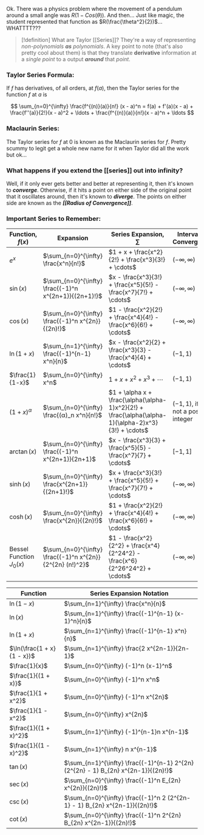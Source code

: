 Ok. There was a physics problem where the movement of a pendulum around a small angle was $R(1-Cos(\theta))$. And then... Just like magic, the student represented that function as $R(\frac{\theta^2}{2})$... WHATTTT???

> [!definition] What are Taylor [[Series]]?
> They're a way of representing *non-polynomials* ***as*** *polynomials*. A key point to note (that's also pretty cool about them) is that they translate **derivative** information at a *single point* to a output ***around*** that *point*.

### Taylor Series Formula:
If $f$ has derivatives, of all orders, at $f(a)$, then the Taylor series for the function $f$ at $a$ is

$$
\sum_{n=0}^{\infty} \frac{f^{(n)}(a)}{n!} (x - a)^n = f(a) + f'(a)(x - a) + \frac{f''(a)}{2!}(x - a)^2 + \ldots + \frac{f^{(n)}(a)}{n!}(x - a)^n + \ldots
$$
### Maclaurin Series:
The Taylor series for $f$ at 0 is known as the Maclaurin series for $f$. Pretty scummy to legit get a whole new name for it when Taylor did all the work but ok...

### What happens if you extend the [[series]] out into infinity?
Well, if it only ever gets better and better at representing it, then it's known to ***converge***. Otherwise, if it hits a point on either side of the original point that it oscillates around, then it's known to ***diverge***. The points on either side are known as the ***[[Radius of Convergence]]***.

### Important Series to Remember:
| Function, $f(x)$         | Expansion                                                 | Series Expansion, $\sum$                                                                            | Interval of Convergence                          |
| ------------------------ | --------------------------------------------------------- | --------------------------------------------------------------------------------------------------- | ------------------------------------------------ |
| $e^x$                    | $\sum_{n=0}^{\infty} \frac{x^n}{n!}$                      | $1 + x + \frac{x^2}{2!} + \frac{x^3}{3!} + \cdots$                                                  | $(-\infty, \infty)$                              |
| $\sin(x)$                | $\sum_{n=0}^{\infty} \frac{(-1)^n x^{2n+1}}{(2n+1)!}$     | $x - \frac{x^3}{3!} + \frac{x^5}{5!} - \frac{x^7}{7!} + \cdots$                                     | $(-\infty, \infty)$                              |
| $\cos(x)$                | $\sum_{n=0}^{\infty} \frac{(-1)^n x^{2n}}{(2n)!}$         | $1 - \frac{x^2}{2!} + \frac{x^4}{4!} - \frac{x^6}{6!} + \cdots$                                     | $(-\infty, \infty)$                              |
| $\ln(1 + x)$             | $\sum_{n=1}^{\infty} \frac{(-1)^{n-1} x^n}{n}$            | $x - \frac{x^2}{2} + \frac{x^3}{3} - \frac{x^4}{4} + \cdots$                                        | $(-1, 1)$                                        |
| $\frac{1}{1-x}$          | $\sum_{n=0}^{\infty} x^n$                                 | $1 + x + x^2 + x^3 + \cdots$                                                                        | $(-1, 1)$                                        |
| $(1 + x)^\alpha$         | $\sum_{n=0}^{\infty} \frac{(α)_n x^n}{n!}$                | $1 + \alpha x + \frac{\alpha(\alpha-1)x^2}{2!} + \frac{\alpha(\alpha-1)(\alpha-2)x^3}{3!} + \cdots$ | $(-1, 1)$, if $\alpha$ is not a positive integer |
| $\arctan(x)$             | $\sum_{n=0}^{\infty} \frac{(-1)^n x^{2n+1}}{2n+1}$        | $x - \frac{x^3}{3} + \frac{x^5}{5} - \frac{x^7}{7} + \cdots$                                        | $[-1, 1]$                                        |
| $\sinh(x)$               | $\sum_{n=0}^{\infty} \frac{x^{2n+1}}{(2n+1)!}$            | $x + \frac{x^3}{3!} + \frac{x^5}{5!} + \frac{x^7}{7!} + \cdots$                                     | $(-\infty, \infty)$                              |
| $\cosh(x)$               | $\sum_{n=0}^{\infty} \frac{x^{2n}}{(2n)!}$                | $1 + \frac{x^2}{2!} + \frac{x^4}{4!} + \frac{x^6}{6!} + \cdots$                                     | $(-\infty, \infty)$                              |
| Bessel Function $J_0(x)$ | $\sum_{n=0}^{\infty} \frac{(-1)^n x^{2n}}{2^{2n} (n!)^2}$ | $1 - \frac{x^2}{2^2} + \frac{x^4}{2^24^2} - \frac{x^6}{2^26^24^2} + \cdots$                         | $(-\infty, \infty)$                              |


| Function                   | Series Expansion Notation                                                          |
| -------------------------- | ---------------------------------------------------------------------------------- |
| $\ln(1 - x)$               | $\sum_{n=1}^{\infty} \frac{x^n}{n}$                                                |
| $\ln(x)$                   | $\sum_{n=1}^{\infty} \frac{(-1)^{n-1} (x-1)^n}{n}$                                 |
| $\ln(1 + x)$               | $\sum_{n=1}^{\infty} \frac{(-1)^{n-1} x^n}{n}$                                     |
| $\ln(\frac{1 + x}{1 - x})$ | $\sum_{n=1}^{\infty} \frac{2 x^{2n-1}}{2n-1}$                                      |
| $\frac{1}{x}$              | $\sum_{n=0}^{\infty} (-1)^n (x-1)^n$                                               |
| $\frac{1}{(1 + x)}$        | $\sum_{n=0}^{\infty} (-1)^n x^n$                                                   |
| $\frac{1}{1 + x^2}$        | $\sum_{n=0}^{\infty} (-1)^n x^{2n}$                                                |
| $\frac{1}{1 - x^2}$        | $\sum_{n=0}^{\infty} x^{2n}$                                                       |
| $\frac{1}{(1 + x)^2}$      | $\sum_{n=1}^{\infty} (-1)^{n-1}n x^{n-1}$                                          |
| $\frac{1}{(1 - x)^2}$      | $\sum_{n=1}^{\infty} n x^{n-1}$                                                    |
| $\tan(x)$                  | $\sum_{n=1}^{\infty} \frac{(-1)^{n-1} 2^{2n} (2^{2n} - 1) B_{2n} x^{2n-1}}{(2n)!}$ |
| $\sec(x)$                  | $\sum_{n=0}^{\infty} \frac{(-1)^n E_{2n} x^{2n}}{(2n)!}$                           |
| $\csc(x)$                  | $\sum_{n=0}^{\infty} \frac{(-1)^n 2 (2^{2n-1} - 1) B_{2n} x^{2n-1}}{(2n)!}$        |
| $\cot(x)$                  | $\sum_{n=0}^{\infty} \frac{(-1)^n 2^{2n} B_{2n} x^{2n-1}}{(2n)!}$                  |
